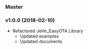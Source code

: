 ### Master

### v1.0.0 (2018-02-10)

  * Refactored JeVe_EasyOTA Library
	* Updated examples
	* Updated documents
